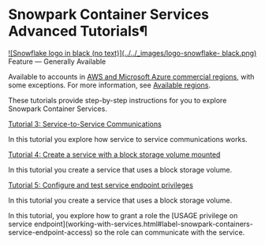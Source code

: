 # Snowpark Container Services Advanced Tutorials¶

[![Snowflake logo in black \(no text\)](../../_images/logo-snowflake-
black.png)](../../_images/logo-snowflake-black.png) Feature — Generally
Available

Available to accounts in [AWS and Microsoft Azure commercial
regions](../../user-guide/intro-regions.html#label-na-general-regions), with
some exceptions. For more information, see [Available
regions](overview.html#label-snowpark-containers-overview-available-regions).

These tutorials provide step-by-step instructions for you to explore Snowpark
Container Services.

[Tutorial 3: Service-to-Service Communications](tutorials/advanced/tutorial-3)

    

In this tutorial you explore how service to service communications works.

[Tutorial 4: Create a service with a block storage volume
mounted](tutorials/advanced/tutorial-4-block-storage)

    

In this tutorial you create a service that uses a block storage volume.

[Tutorial 5: Configure and test service endpoint
privileges](tutorials/advanced/tutorial-5-configure-test-service-role)

    

In this tutorial you create a service that uses a block storage volume.

In this tutorial, you explore how to grant a role the [USAGE privilege on
service endpoint](working-with-services.html#label-snowpark-containers-
service-endpoint-access) so the role can communicate with the service.

